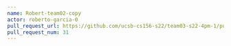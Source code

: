 ```yaml
---
name: Robert-team02-copy
actor: roberto-garcia-0
pull_request_url: https://github.com/ucsb-cs156-s22/team03-s22-4pm-1/pull/31
pull_request_num: 31
---
```

